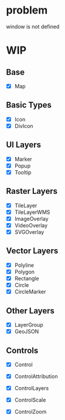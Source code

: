 # problem
window is not defined

# WIP

## Base

- [x] Map

## Basic Types
- [x] Icon
- [x] DivIcon

## UI Layers

- [x] Marker
- [x] Popup
- [x] Tooltip

## Raster Layers

- [x] TileLayer
- [x] TileLayerWMS
- [x] ImageOverlay
- [x] VideoOverlay
- [x] SVGOverlay

## Vector Layers

- [x] Polyline
- [x] Polygon
- [x] Rectangle
- [x] Circle
- [x] CircleMarker

## Other Layers
- [x] LayerGroup
- [x] GeoJSON

## Controls
- [x] Control
- [x] ControlAttribution
- [x] ControlLayers
- [x] ControlScale
- [x] ControlZoom






